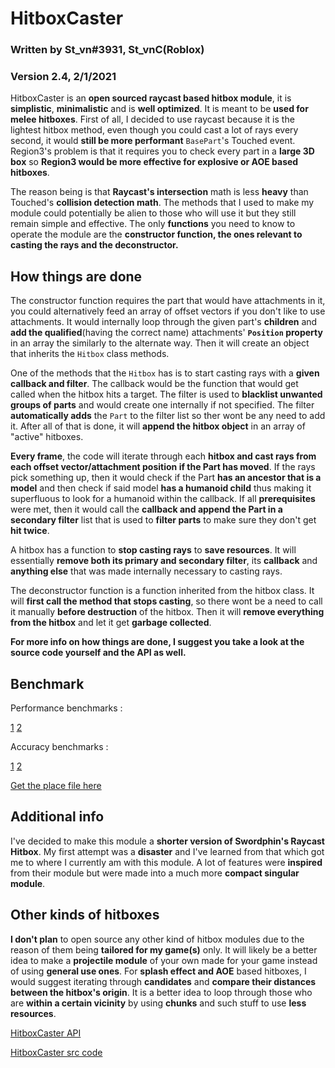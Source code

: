 # HitboxCaster

### Written by St_vn#3931, St_vnC(Roblox)
### Version 2.4, 2/1/2021


HitboxCaster is an **open sourced raycast based hitbox module**, it is **simplistic**, **minimalistic** and is **well optimized**. It is meant to be **used for melee hitboxes**. First of all, I decided to use raycast because it is the lightest hitbox method, even though you could cast a lot of rays every second, it would **still be more performant** `BasePart`'s Touched event. Region3's problem is that it requires you to check every part in a **large 3D box** so **Region3 would be more effective for explosive or AOE based hitboxes**.

The reason being is that **Raycast's intersection** math is less **heavy** than Touched's **collision detection math**. The methods that I used to make my module could potentially be alien to those who will use it but they still remain simple and effective. The only **functions** you need to know to operate the module are the **constructor function, the ones relevant to casting the rays and the deconstructor.**


## How things are done

The constructor function requires the part that would have attachments in it, you could alternatively feed an array of offset vectors if you don't like to use attachments. It would internally loop through the given part's **children** and **add the qualified**(having the correct name) attachments' **`Position` property** in an array the similarly to the alternate way. Then it will create an object that inherits the `Hitbox` class methods.

One of the methods that the `Hitbox` has is to start casting rays with a **given callback and filter**. The callback would be the function that would get called when the hitbox hits a target. The filter is used to **blacklist unwanted groups of parts** and would create one internally if not specified. The filter **automatically adds** the `Part` to the filter list so ther wont be any need to add it. After all of that is done, it will **append the hitbox object** in an array of "active" hitboxes.

**Every frame**, the code will iterate through each **hitbox and cast rays from each offset vector/attachment position if the Part has moved**. If the rays pick something up, then it would check if the Part **has an ancestor that is a model** and then check if said model **has a humanoid child** thus making it superfluous to look for a humanoid within the callback. If all **prerequisites** were met, then it would call the **callback and append the Part in a secondary filter** list that is used to **filter parts** to make sure they don't get **hit twice**.

A hitbox has a function to **stop casting rays** to **save resources**. It will essentially **remove both its primary and secondary filter**, its **callback** and **anything else** that was made internally necessary to casting rays.

The deconstructor function is a function inherited from the hitbox class. It will **first call the method that stops casting**, so there wont be a need to call it manually **before destruction** of the hitbox. Then it will **remove everything from the hitbox** and let it get **garbage collected**.

**For more info on how things are done, I suggest you take a look at the source code yourself and the API as well.**


## Benchmark

Performance benchmarks :

[1](https://streamable.com/j4bluu)
[2](https://streamable.com/ihz5ls)

Accuracy benchmarks :

[1](https://streamable.com/s53uu7)
[2](https://streamable.com/x079tf)


[Get the place file here](https://cdn.discordapp.com/attachments/782775081277325322/808046890540859432/HitboxCaster_benchmark.rbxl)

## Additional info

I've decided to make this module a **shorter version of Swordphin's Raycast Hitbox**. My first attempt was a **disaster** and I've learned from that which got me to where I currently am with this module. A lot of features were **inspired** from their module but were made into a much more **compact singular module**.


## Other kinds of hitboxes

**I don't plan** to open source any other kind of hitbox modules due to the reason of them being **tailored for my game(s)** only. It will likely be a better idea to make a **projectile module** of your own made for your game instead of using **general use ones**. For **splash effect and AOE** based hitboxes, I would suggest iterating through **candidates** and **compare their distances between the hitbox's origin**. It is a better idea to loop through those who are **within a certain vicinity** by using **chunks** and such stuff to use **less resources**.


[HitboxCaster API](https://github.com/St-vn/HitboxCaster/blob/main/API.lua)

[HitboxCaster src code](https://github.com/St-vn/HitboxCaster/blob/main/latest%20version.lua)
